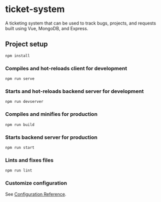 # ticket-system

A ticketing system that can be used to track bugs, projects, and requests built using Vue, MongoDB, and Express.

## Project setup
```
npm install
```

### Compiles and hot-reloads client for development
```
npm run serve
```

### Starts and hot-reloads backend server for development
```
npm run devserver
```

### Compiles and minifies for production
```
npm run build
```

### Starts backend server for production
```
npm run start
```

### Lints and fixes files
```
npm run lint
```

### Customize configuration
See [Configuration Reference](https://cli.vuejs.org/config/).
